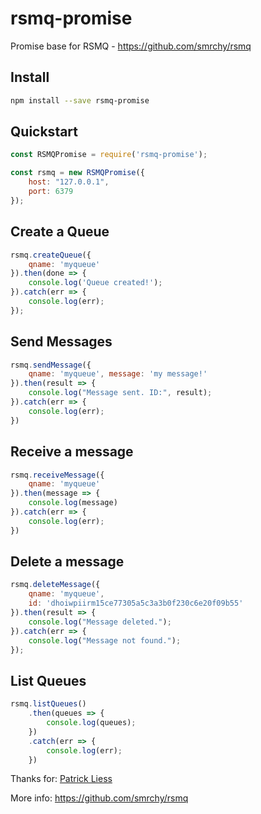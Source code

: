 # rsmq-promise
Promise base for RSMQ - https://github.com/smrchy/rsmq 

## Install

```bash
npm install --save rsmq-promise
```

## Quickstart

```javascript
const RSMQPromise = require('rsmq-promise');

const rsmq = new RSMQPromise({
    host: "127.0.0.1", 
    port: 6379
});
```

## Create a Queue

```javascript
rsmq.createQueue({
    qname: 'myqueue'
}).then(done => {
    console.log('Queue created!');
}).catch(err => {
    console.log(err);
});
```

## Send Messages

```javascript
rsmq.sendMessage({
    qname: 'myqueue', message: 'my message!'
}).then(result => {
    console.log("Message sent. ID:", result);
}).catch(err => {
    console.log(err);
})
```

## Receive a message

```javascript
rsmq.receiveMessage({
    qname: 'myqueue'
}).then(message => {
    console.log(message)
}).catch(err => {
    console.log(err);
})
```

## Delete a message

```javascript
rsmq.deleteMessage({
    qname: 'myqueue',
    id: 'dhoiwpiirm15ce77305a5c3a3b0f230c6e20f09b55'
}).then(result => {
    console.log("Message deleted.");	
}).catch(err => {
    console.log("Message not found.");
});
```

## List Queues

```javascript
rsmq.listQueues()
    .then(queues => {
        console.log(queues);
    })
    .catch(err => {
        console.log(err);
    })
```

Thanks for: [Patrick Liess](https://github.com/smrchy)

More info: https://github.com/smrchy/rsmq